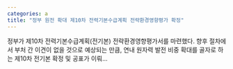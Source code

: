 ```yaml
---
categories: a
title: "정부 원전 확대 제10차 전력기본수급계획 전략환경영향평가 확정"
---
```

정부가 제10차 전력기본수급계획(전기본) 전략환경영향평가서를 마련했다. 향후 절차에서 부처 간 이견이 없을 것으로 예상되는 만큼, 연내 원자력 발전 비중 확대를 골자로 하는 제10차 전기본 확정 및 공표가 이뤄...